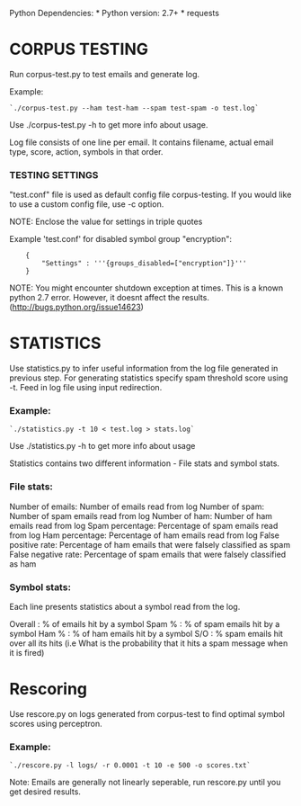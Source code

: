 Python Dependencies:
       * Python version: 2.7+
       * requests

# CORPUS TESTING

Run corpus-test.py to test emails and generate log.

Example:

	`./corpus-test.py --ham test-ham --spam test-spam -o test.log`

Use ./corpus-test.py -h to get more info about usage.

Log file consists of one line per email. It contains filename, actual email type, score, action, symbols in that order.


### TESTING SETTINGS

"test.conf" file is used as default config file corpus-testing. If you would like to use a custom config file, use -c option.

NOTE: Enclose the value for settings in triple quotes

Example 'test.conf' for disabled symbol group "encryption":
```
	{
		"Settings" : '''{groups_disabled=["encryption"]}'''
	}
```


NOTE: You might encounter shutdown exception at times. This is a known python 2.7 error. However, it doesnt affect the results.
(http://bugs.python.org/issue14623)


# STATISTICS

Use statistics.py to infer useful information from the log file generated in previous step. For generating statistics specify spam threshold score using -t. Feed in log file using input redirection.

### Example:

	`./statistics.py -t 10 < test.log > stats.log`

Use ./statistics.py -h to get more info about usage

Statistics contains two different information - File stats and symbol stats.

### File stats:

Number of emails: Number of emails read from log
Number of spam: Number of spam emails read from log
Number of ham: Number of ham emails read from log
Spam percentage: Percentage of spam emails read from log
Ham percentage: Percentage of ham emails read from log
False positive rate: Percentage of ham emails that were falsely classified as spam
False negative rate: Percentage of spam emails that were falsely classified as ham

### Symbol stats:

Each line presents statistics about a symbol read from the log.

Overall  : % of emails hit by a symbol
Spam %   : % of spam emails hit by a symbol
Ham %    : % of ham emails hit by a symbol
S/O      : % spam emails hit over all its hits
	   (i.e What is the probability that it hits a spam message when it is fired)


# Rescoring

Use rescore.py on logs generated from corpus-test to find optimal symbol scores using perceptron.

### Example:
	
	`./rescore.py -l logs/ -r 0.0001 -t 10 -e 500 -o scores.txt`

Note: Emails are generally not linearly seperable, run rescore.py until you get desired results.
